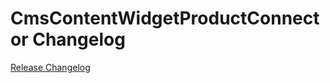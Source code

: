 # CmsContentWidgetProductConnector Changelog

[Release Changelog](https://github.com/spryker-shop/cms-content-widget-product-connector/releases)
